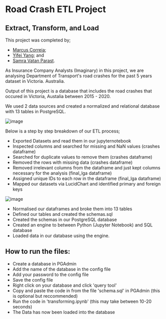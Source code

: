 # Road Crash ETL Project

## Extract, Transform, and Load

This project was completed by;

   - [Marcus Correia](https://github.com/MarcusKorea);
   - [Yifei  Yang](https://github.com/9649Y-Yang); and 
   - [Samra Vatan Parast](https://github.com/Samravp).

As Insurance Company Analysts (Imaginary) in this project, we are analysing Department of Transport's road crashes for the past 5 years dataset in Victoria. Australia.

Output of this project is a database that includes the road crashes that occured in Victoria, Austalia between 2015 - 2020.

We used 2 data sources and created a normalized and relational database with 13 tables in PostgreSQL.

 ![image](https://user-images.githubusercontent.com/85004202/139241066-afba3265-a10e-4005-9059-23ff63225a45.png)

Below is a step by step breakdown of our ETL process;

- Exported Datasets and read them in our jupyternotebook
- Inspected columns and searched for missing and NaN values (crashes dataframe)
- Searched for duplicate values to remove them (crashes dataframe)
- Removed the rows with missing data (crashes dataframe)
- Removed irrelevant columns from the dataframe and just kept columns necessary for the analysis (final_lga dataframe)
- Assigned unique IDs to each row in the dataframe (final_lga dataframe)
- Mapped our datasets via LucidChart and identified primary and foreign keys

![image](https://user-images.githubusercontent.com/85004202/139427949-ccb3f6c4-3bd0-4895-aa30-2878e17c0377.png)
 
- Normalised our dataframes and broke them into 13 tables
- Defined our tables and created the schemas.sql
- Created the schemas in our PostgreSQL database
- Created an engine to between Python (Jupyter Notebook) and SQL database
- Loaded data in our database using the engine.

## How to run the files:
- Create a database in PGAdmin
- Add the name of the database in the config file
- Add your password to the config file
- Save the config file
- Right click on your database and click 'query tool'
- Copy and paste the code in from the file 'schema.sql' in PGAdmin (this is optional but reccommended)
- Run the code in 'transforming.ipynb' (this may take between 10-20 seconds)
- The Data has now been loaded into the database


